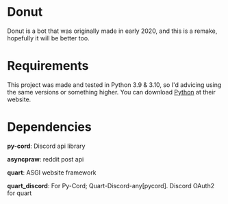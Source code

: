 # Donut
Donut is a bot that was originally made in early 2020, and this is a remake, hopefully it will be better too.

# Requirements
This project was made and tested in Python 3.9 & 3.10, so I'd advicing using the same versions or something higher.
You can download [Python](https://www.python.org/downloads/) at their website.

# Dependencies
**py-cord**: Discord api library

**asyncpraw**: reddit post api

**quart**: ASGI website framework

**quart_discord**: For Py-Cord; Quart-Discord-any[pycord]. Discord OAuth2 for quart
